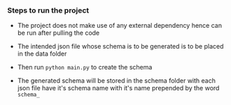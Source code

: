 ### Steps to run the project

- The project does not make use of any external dependency hence can be run after pulling the code 

- The intended json file whose schema is to be generated is to be placed in the data folder

- Then run `python main.py` to create the schema

- The generated schema will be stored in the schema folder with each json file have it's schema name with it's name prepended by the word `schema_`
